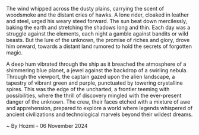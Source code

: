 
The wind whipped across the dusty plains, carrying the scent of woodsmoke and the distant cries of hawks. A lone rider, cloaked in leather and steel, urged his weary steed forward. The sun beat down mercilessly, baking the earth and stretching the shadows long and thin. Each day was a struggle against the elements, each night a gamble against bandits or wild beasts. But the lure of the unknown, the promise of riches and glory, drove him onward, towards a distant land rumored to hold the secrets of forgotten magic.

A deep hum vibrated through the ship as it breached the atmosphere of a shimmering blue planet, a jewel against the backdrop of a swirling nebula. Through the viewport, the captain gazed upon the alien landscape, a tapestry of vibrant green and purple, punctuated by towering crystalline spires. This was the edge of the uncharted, a frontier teeming with possibilities, where the thrill of discovery mingled with the ever-present danger of the unknown. The crew, their faces etched with a mixture of awe and apprehension, prepared to explore a world where legends whispered of ancient civilizations and technological marvels beyond their wildest dreams. 

~ By Hozmi - 06 November 2024
